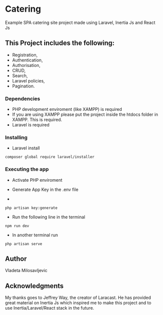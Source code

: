 # Catering

Example SPA catering site project made using Laravel, Inertia Js and React Js


## This Project includes the following:

* Registration,
* Authentication,
* Authorisation,
* CRUD,
* Search,
* Laravel policies,
* Pagination.

### Dependencies

* PHP development enviroment (like XAMPP) is required
* If you are using XAMPP please put the project inside the htdocs folder in XAMPP. This is required.
* Laravel is required

### Installing

* Laravel install

```
composer global require laravel/installer
```


### Executing the app

* Activate PHP enviroment
  
* Generate App Key in the .env file
* 
```
php artisan key:generate
```

* Run the following line in the terminal
  
```
npm run dev
```

* In another terminal run

```
php artisan serve
```

## Author

Vladeta Milosavljevic



## Acknowledgments

My thanks goes to Jeffrey Way, the creator of Laracast. He has provided great material on Inertia Js which inspired me to make this project and to use Inertia/Laravel/React stack in the future.
